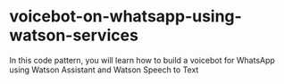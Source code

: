# voicebot-on-whatsapp-using-watson-services
In this code pattern, you will learn how to build a voicebot for WhatsApp using Watson Assistant and Watson Speech to Text

